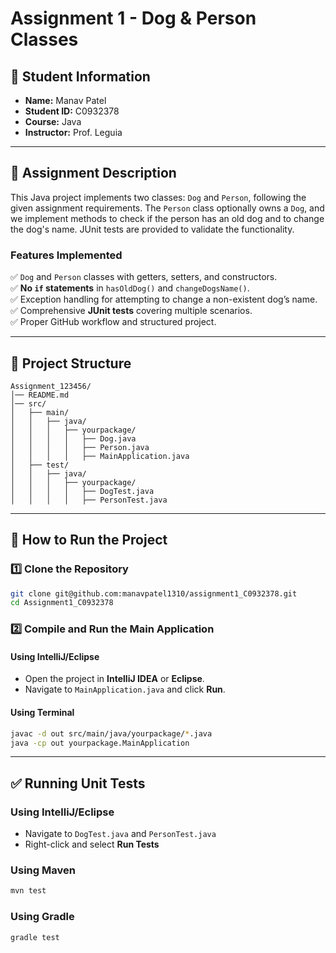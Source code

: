 # Assignment 1 - Dog & Person Classes

## 📌 Student Information
- **Name:** Manav Patel
- **Student ID:** C0932378
- **Course:** Java
- **Instructor:** Prof. Leguia


---

## 📝 **Assignment Description**
This Java project implements two classes: `Dog` and `Person`, following the given assignment requirements. The `Person` class optionally owns a `Dog`, and we implement methods to check if the person has an old dog and to change the dog's name. JUnit tests are provided to validate the functionality.

### **Features Implemented**
✅ `Dog` and `Person` classes with getters, setters, and constructors.  
✅ **No `if` statements** in `hasOldDog()` and `changeDogsName()`.  
✅ Exception handling for attempting to change a non-existent dog’s name.  
✅ Comprehensive **JUnit tests** covering multiple scenarios.  
✅ Proper GitHub workflow and structured project.  

---

## 📂 **Project Structure**
```
Assignment_123456/
│── README.md
│── src/
│   ├── main/
│   │   ├── java/
│   │   │   ├── yourpackage/
│   │   │   │   ├── Dog.java
│   │   │   │   ├── Person.java
│   │   │   │   ├── MainApplication.java
│   ├── test/
│   │   ├── java/
│   │   │   ├── yourpackage/
│   │   │   │   ├── DogTest.java
│   │   │   │   ├── PersonTest.java
```

---

## 🚀 **How to Run the Project**
### **1️⃣ Clone the Repository**
```sh
git clone git@github.com:manavpatel1310/assignment1_C0932378.git
cd Assignment1_C0932378
```

### **2️⃣ Compile and Run the Main Application**
#### **Using IntelliJ/Eclipse**
- Open the project in **IntelliJ IDEA** or **Eclipse**.
- Navigate to `MainApplication.java` and click **Run**.

#### **Using Terminal**
```sh
javac -d out src/main/java/yourpackage/*.java
java -cp out yourpackage.MainApplication
```

---

## ✅ **Running Unit Tests**
### **Using IntelliJ/Eclipse**
- Navigate to `DogTest.java` and `PersonTest.java`
- Right-click and select **Run Tests**

### **Using Maven**
```sh
mvn test
```

### **Using Gradle**
```sh
gradle test
```

